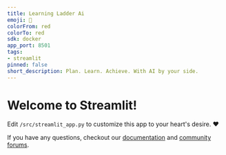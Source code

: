 ```yaml
---
title: Learning Ladder Ai
emoji: 🚀
colorFrom: red
colorTo: red
sdk: docker
app_port: 8501
tags:
- streamlit
pinned: false
short_description: Plan. Learn. Achieve. With AI by your side.
---
```


# Welcome to Streamlit!

Edit `/src/streamlit_app.py` to customize this app to your heart's desire. :heart:

If you have any questions, checkout our [documentation](https://docs.streamlit.io) and [community
forums](https://discuss.streamlit.io).
